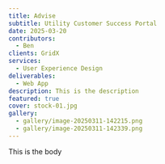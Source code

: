 ```yaml
---
title: Advise
subtitle: Utility Customer Success Portal
date: 2025-03-20
contributors:
  - Ben
clients: GridX
services:
  - User Experience Design
deliverables:
  - Web App
description: This is the description
featured: true
cover: stock-01.jpg
gallery:
  - gallery/image-20250311-142215.png
  - gallery/image-20250311-142339.png
---
```

This is the body
